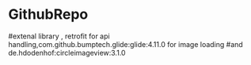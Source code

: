 # GithubRepo
#extenal library , retrofit for api  handling,com.github.bumptech.glide:glide:4.11.0 for image loading
#and de.hdodenhof:circleimageview:3.1.0